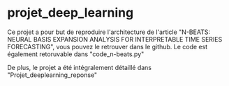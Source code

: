 # projet_deep_learning

Ce projet a pour but de reproduire l'architecture de l'article "N-BEATS: NEURAL BASIS EXPANSION ANALYSIS FOR
INTERPRETABLE TIME SERIES FORECASTING", vous pouvez le retrouver dans le github.
Le code est également retoruvable dans "code_n-beats.py"

De plus, le projet a été intégralement détaillé dans "Projet_deeplearning_reponse"


